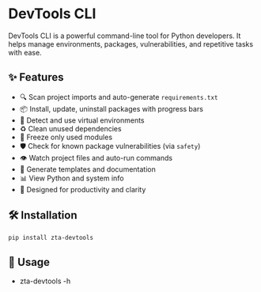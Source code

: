 # DevTools CLI

DevTools CLI is a powerful command-line tool for Python developers. It helps manage environments, packages, vulnerabilities, and repetitive tasks with ease.

## ✨ Features

- 🔍 Scan project imports and auto-generate `requirements.txt`
- 📦 Install, update, uninstall packages with progress bars
- 🧪 Detect and use virtual environments
- ♻️ Clean unused dependencies
- 📄 Freeze only used modules
- 🛡️ Check for known package vulnerabilities (via `safety`)
- 👁️ Watch project files and auto-run commands
- 🧰 Generate templates and documentation
- 📊 View Python and system info
- 🚀 Designed for productivity and clarity

## 🛠️ Installation

```bash
pip install zta-devtools
```

## 🚀 Usage

- zta-devtools -h

